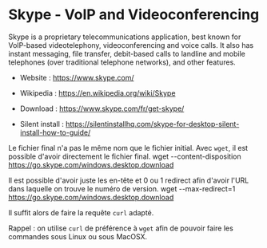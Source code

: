 # Skype - VoIP and Videoconferencing

Skype is a proprietary telecommunications application, best known for
VoIP-based videotelephony, videoconferencing and voice calls.
It also has instant messaging, file transfer, debit-based calls to
landline and mobile telephones (over traditional telephone networks),
and other features. 

* Website : https://www.skype.com/
* Wikipedia : https://en.wikipedia.org/wiki/Skype

* Download : https://www.skype.com/fr/get-skype/
* Silent install : https://silentinstallhq.com/skype-for-desktop-silent-install-how-to-guide/

Le fichier final n'a pas le même nom que le fichier initial.
Avec `wget`, il est possible d'avoir directement le fichier final.
wget --content-disposition  https://go.skype.com/windows.desktop.download

Il est possible d'avoir juste les en-tête et 0 ou 1 redirect afin d'avoir l'URL
dans laquelle on trouve le numéro de version.
wget --max-redirect=1 https://go.skype.com/windows.desktop.download 

Il suffit alors de faire la requête `curl` adapté.

Rappel : on utilise `curl` de préférence à `wget` afin de pouvoir faire
les commandes sous Linux ou sous MacOSX.
